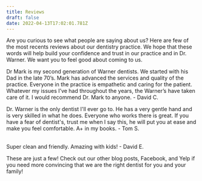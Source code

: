 ```yaml
---
title: Reviews
draft: false
date: 2022-04-13T17:02:01.781Z
---
```

Are you curious to see what people are saying about us? Here are few of the most recents reviews about our dentistry practice. We hope that these words will help build your confidence and trust in our practice and in Dr. Warner. We want you to feel good about coming to us. 



Dr Mark is my second generation of Warner dentists. We started with his Dad in the late 70’s. Mark has advanced the services and quality of the practice. Everyone in the practice is empathetic and caring for the patient. Whatever my issues I’ve had throughout the years, the Warner’s have taken care of it. I would recommend Dr. Mark to anyone. - David C. 



Dr. Warner is the only dentist I'll ever go to. He has a very gentle hand and is very skilled in what he does. Everyone who works there is great. If you have a fear of dentist's, trust me when I say this, he will put you at ease and make you feel comfortable. A+ in my books. - Tom S.

\
Super clean and friendly. Amazing with kids! - David E. 

These are just a few! Check out our other blog posts, Facebook, and Yelp if you need more convincing that we are the right dentist for you and your family!